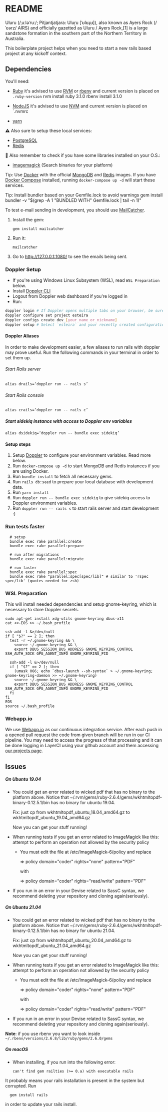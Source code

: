 # README

Uluru (/ˌuːləˈruː/; Pitjantjatjara: Uluṟu [ˈʊlʊɻʊ]), also known as Ayers Rock (/ˈɛərz/ AIRS) and officially gazetted as Uluru / Ayers Rock,[1] is a large sandstone formation in the southern part of the Northern Territory in Australia.

This boilerplate project helps when you need to start a new rails based project at any kickoff context.

## Dependencies

You'll need:

- [Ruby](https://www.ruby-lang.org/en/) it's advised to use [RVM](https://rvm.io/) or [rbenv](https://github.com/rbenv/rbenv) and current version is placed on `.ruby-version`
  rvm install ruby 3.1.0
  rbenv install 3.1.0

- [NodeJS](https://nodejs.oirg/) it's advised to use [NVM](https://github.com/nvm-sh/nvm) and current version is placed on `.nvmrc
- [yarn](https://yarnpkg.com/en/docs/install)

:warning: Also sure to setup these local services:

- [PostgreSQL](https://www.postgresql.org/)
- [Redis](https://redis.io/)

:robot: Also remember to check if you have some libraries installed on your O.S.:

- [imagemagick](https://imagemagick.org/) (Search binaries for your platform)

Tip: Use [Docker](https://www.docker.com/) with the official [MongoDB](https://hub.docker.com/_/mongo/) and [Redis](https://hub.docker.com/_/redis/) images. If you have [Docker Compose](https://docs.docker.com/compose/) installed, running `docker-compose up -d` will start these services.

Tip: Install bundler based on your Gemfile.lock to avoid warnings
  gem install bundler -v "$(grep -A 1 "BUNDLED WITH" Gemfile.lock | tail -n 1)"  

To test e-mail sending in development, you should use [MailCatcher](https://mailcatcher.me/).
1. Install the gem:
    ```$
    gem install mailcatcher
    ```
2. Run it:
    ```$
    mailcatcher
    ```
3. Go to http://127.0.0.1:1080/ to see the emails being sent.

### Doppler Setup

- If you're using Windows Linux Subsystem (WSL), read `WSL Preparation` below.
- Install [Doppler CLI](https://docs.doppler.com/docs/cli)
- Logout from Doppler web dashboard if you're logged in
- Run:
```bash
doppler login # If Doppler opens multiple tabs on your browser, be sure to use the last one.
doppler configure set project esteira
doppler configs create dev_[your_name_or_nickname]
doppler setup # Select `esteira` and your recently created configuration branch
```

#### Doppler Aliases
In order to make development easier, a few aliases to run rails with doppler may prove useful. Run the following commands in your terminal in order to set them up.

###### Start Rails server

```
alias drails=‘doppler run -- rails s’
```

###### Start Rails console
```
alias crails=‘doppler run -- rails c’
```

##### Start sidekiq instance with access to Doppler env variables
```
alias dsidekiq=‘doppler run -- bundle exec sidekiq’
```

#### Setup steps

1. Setup [Doppler](https://doppler.com/) to configure your environment variables. Read more below.
2. Run `docker-compose up -d` to start MongoDB and Redis instances if you are using Docker.
3. Run `bundle install` to fetch all necessary gems.
3. Run `rails db:seed` to prepare your local database with development data.
4. Run `yarn install`
5. Run `doppler run -- bundle exec sidekiq` to give sidekiq access to Doppler environment variables.
6. Run `doppler run -- rails s` to start rails server and start development :)

### Run tests faster
```
  # setup
  bundle exec rake parallel:create
  bundle exec rake parallel:prepare

  # run after migrations
  bundle exec rake parallel:migrate

  # run faster
  bundle exec rake parallel:spec
  bundle exec rake "parallel:spec[spec/lib]" # similar to 'rspec spec/lib' (quotes needed for zsh)
```

### WSL Preparation

This will install needed dependencies and setup gnome-keyring, which is necessary to store Doppler secrets.

```
sudo apt-get install xdg-utils gnome-keyring dbus-x11
cat <<-EOS >> ~/.bash_profile

ssh-add -l &>/dev/null
if [ "$?" == 2 ]; then
  test -r ~/.gnome-keyring && \
    source ~/.gnome-keyring && \
    export DBUS_SESSION_BUS_ADDRESS GNOME_KEYRING_CONTROL SSH_AUTH_SOCK GPG_AGENT_INFO GNOME_KEYRING_PID

  ssh-add -l &>/dev/null
  if [ "$?" == 2 ]; then
    (umask 066; echo `dbus-launch --sh-syntax` > ~/.gnome-keyring; gnome-keyring-daemon >> ~/.gnome-keyring)
    source ~/.gnome-keyring && \
    export DBUS_SESSION_BUS_ADDRESS GNOME_KEYRING_CONTROL SSH_AUTH_SOCK GPG_AGENT_INFO GNOME_KEYRING_PID
  fi
fi
EOS
source ~/.bash_profile
```

### Webapp.io

We use [Webapp.io](https://webapp.io/) as our continuous integration service. After each push in a opened pull request the code from given
branch will be run in our CI pipeline. You may need to access the progress of that processing and it can be done logging in LayerCI using
your github account and them accessing [our projects page](layerci.com/bxblue).

## Issues

##### On Ubuntu 19.04

- You could get an error related to wicked pdf that has no binary to the platform above.
  Notice that ~/.rvm/gems/ruby-2.6.4/gems/wkhtmltopdf-binary-0.12.5.1/bin has no binary for ubuntu 19.04.

  Fix: just cp from wkhtmltopdf_ubuntu_18.04_amd64.gz to wkhtmltopdf_ubuntu_19.04_amd64.gz

  Now you can get your stuff running!


- When running tests if you get an error related to ImageMagick like this: attempt to perform an operation not allowed by the security policy

  * You must edit the file at /etc/ImageMagick-6/policy and replace

    => policy domain="coder" rights="none" pattern="PDF"

    with

      => policy domain="coder" rights="read/write" pattern="PDF"

- If you run in an error in your Devise related to SassC syntax, we recommend deleting your repository and cloning again(seriously).

##### On Ubuntu 21.04

- You could get an error related to wicked pdf that has no binary to the platform above.
  Notice that ~/.rvm/gems/ruby-2.6.4/gems/wkhtmltopdf-binary-0.12.5.1/bin has no binary for ubuntu 21.04.

  Fix: just cp from wkhtmltopdf_ubuntu_20.04_amd64.gz to wkhtmltopdf_ubuntu_21.04_amd64.gz

  Now you can get your stuff running!


- When running tests if you get an error related to ImageMagick like this: attempt to perform an operation not allowed by the security policy

  * You must edit the file at /etc/ImageMagick-6/policy and replace

    => policy domain="coder" rights="none" pattern="PDF"

    with

      => policy domain="coder" rights="read/write" pattern="PDF"

- If you run in an error in your Devise related to SassC syntax, we recommend deleting your repository and cloning again(seriously).

**Note**: if you use rbenv you want to look inside ` ~/.rbenv/versions/2.6.8/lib/ruby/gems/2.6.0/gems`

##### On macOS

- When installing, if you run into the following error:
  ```
  can't find gem railties (>= 0.a) with executable rails
  ```
It probably means your rails installation is present in the system but corrupted. Run
  ```
    gem install rails
  ```
  in order to update your rails install.
